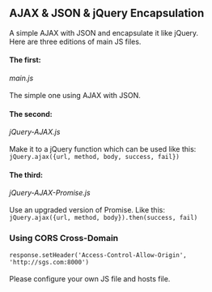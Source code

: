 ## AJAX & JSON & jQuery Encapsulation
A simple AJAX with JSON and encapsulate it like jQuery.<br>
Here are three editions of main JS files.<br>
#### The first:
*main.js*<br><br>
The simple one using AJAX with JSON.
#### The second:
*jQuery-AJAX.js*<br><br>
Make it to a jQuery function which can be used like this:<br>
`jQuery.ajax({url, method, body, success, fail})`
#### The third:
*jQuery-AJAX-Promise.js*<br><br>
Use an upgraded version of Promise. Like this:<br>
`jQuery.ajax({url, method, body}).then(success, fail)`
### Using CORS Cross-Domain
`response.setHeader('Access-Control-Allow-Origin', 'http://sgs.com:8000')`<br><br>
Please configure your own JS file and hosts file.
